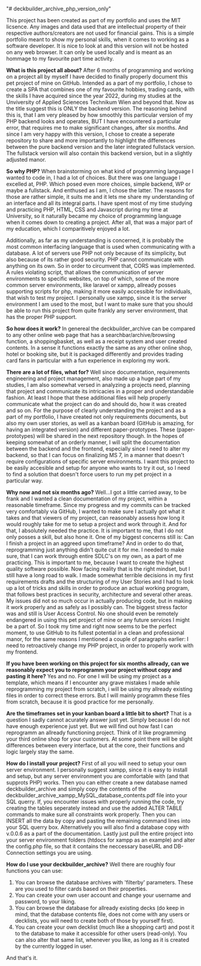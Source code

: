 "# deckbuilder_archive_php_version_only" 

This project has been created as part of my portfolio and uses the MIT licsence. Any images and data used that are intellectual property of their respective authors/creators are not used for financial gains. This is a simple portfolio meant to show my personal skills, when it comes to working as a software developer. It is nice to look at and this version will not be hosted on any web browser. It can only be used locally and is meant as an hommage to my favourite part time activity.  

**What is this project all about?**
After 6 months of programming and working on a project all by myself I have decided to finally properly document this pet project of mine on GitHub. 
Intended as a part of my portfolio, I chose to create a SPA that combines one of my favourite hobbies, trading cards, with the skills I have acquired since the year 2022, during my studies at the Unviversity of Applied Scieneces Technikum Wien and beyond that. 
Now as the title suggest this is ONLY the backend version. The reasoning behind this is, that I am very pleased by how smoothly this particular version of my PHP backend looks and operates, BUT I have encountered a particular error, that requires me to make significant changes, after six months.
And since I am very happy with this version, I chose to create a seperate repository to share and more importantly to highlight the differences between the pure backend version and the later integrated fullstack version.
The fullstack version will also contain this backend version, but in a slightly adjusted manor.

**So why PHP?**
When brainstorming on what kind of programming language I wanted to code in, I had a lot of choices. But there was one language I excelled at, PHP. Which posed even more choices, simple backend, WP or maybe a fullstack. And enthused as I am, I chose the latter. 
The reasons for those are rather simple, it suits me and it lets me share my understanding of an interface and all its integral parts. I have spent most of my time studying and practicing PHP, HTML, CSS and Javascript during my time at University, so it naturally became my choice of programming language when it comes down to creating a project. After all, that was a major part of my education, which I comparitively enjoyed a lot.

Additionally, as far as my understanding is concerned, it is probably the most common interfacing language that is used when communicating with a database. A lot of servers use PHP not only because of its simplicity, but also because of its rather good security. PHP cannot communicate with anything on its own. So in order to circumvent that, CORS was implemented. A rules violating script, that allows the communication of server environments to specific websites, on top of which, some of the more common server environments, like laravel or xampp, allready posses supporting scripts for php, making it more easily accessible for individuals, that wish to test my project.
I personally use xampp, since it is the server environment I am used to the most, but I want to make sure that you should be able to run this project from quite frankly any server environment, that has the proper PHP support.

**So how does it work?**
In genereal the deckbuilder_archive can be compared to any other online web page that has a searchbar/archive/browsing function, a shoppingbasket, as well as a receipt system and user created contents. In a sense it functions exactly the same as any other online shop, hotel or booking site, but it is packaged differently and provides trading card fans in particular with a fun experience in exploring my work.

**There are a lot of files, what for?**
Well since documentation, requirements engineering and project management, also made up a huge part of my studies, I am also somewhat versed in analyzing a projects need, planning that project and communicate its intricacies in a proper and understandable fashion. At least I hope that these additional files will help properly communicate what the project can do and should do, how it was created and so on. For the purpose of clearly understanding the project and as a part of my portfolio, I have created not only requirements documents, but also my own user stories, as well as a kanban board (GitHub is amazing, for having an integrated version) and different paper-prototypes. These (paper-prototypes) will be shared in the next repository though. 
In the hopes of keeping somewhat of an orderly manner, I will split the documentation between the backend and the frontend, especially since I need to alter my backend, so that I can focus on finalizing MS 7, in a manner that doesn't require configurations of specific server environments. I want this project to be easily accesible and setup for anyone who wants to try it out, so I need to find a solution that doesn't force users to run my pet project in a particular way.

**Why now and not six months ago?**
Well...I got a little carried away, to be frank and I wanted a clean documentation of my project, within a reasonable timeframe. Since my progress and my commits can be tracked very comfortably via GitHub, I wanted to make sure I actually got what it takes and that viewers of my project, can reasonably assess how long it would roughly take for me to setup a project and work through it. And for that, I absolutely needed the practice. It is important to me, that I do not only posses a skill, but also hone it. One of my biggest concerns still is: Can I finish a project in an aggreed upon timeframe? And in order to do that, reprogramming just anything didn't quite cut it for me. I needed to make sure, that I can work through entire SDLC's on my own, as a part of me practicing. This is important to me, because I want to create the highest quality software possible. Now facing reality that is the right mindset, but I still have a long road to walk. I made somewhat terrible decisions in my first requirements drafts and the structuring of my User Stories and I had to look up a lot of tricks and skills in order to produce an actual working program, that follows best practices in security, architecture and several other areas. My issues did not so much occur in actually producing code, but in making it work properly and as safely as I possibly can. The biggest stress factor was and still is User Access Control. No one should even be remotely endangered in using this pet project of mine or any future services I might be a part of. So I took my time and right now seems to be the perfect moment, to use GitHub to its fullest potential in a clean and professional manor, for the same reasons I mentioned a couple of paragraphs earlier: I need to retroactively change my PHP project, in order to properly work with my frontend.

**If you have been working on this project for six months allready, can we reasonably expect you to reprogramm your project without copy and pasting it here?**
Yes and no. For one I will be using my project as a template, which means if I encounter any grave mistakes I made while reprogramming my project from scratch, i will be using my allready existing files in order to correct these errors. But I will mainly programm these files from scratch, because it is good practice for me personally.

**Are the timeframes set in your kanban board a little bit to short?**
That is a question I sadly cannot acurately answer just yet. Simply because I do not have enough experience just yet. But we will find out how fast I can reprogramm an allready functioning project. Think of it like programming your third online shop for your customers. At some point there will be slight differences between every interface, but at the core, their functions and logic largely stay the same.

**How do I install your project?**
First of all you will need to setup your own server environment. I personally suggest xampp, since it is easy to install and setup, but any server environment you are comfortable with (and that supprots PHP) works. Then you can either create a new database named deckbuilder_archive and simply copy the contents of the deckbuilder_archive_xampp_MySQL_database_contents.pdf file into  your SQL querry. 
If, you encounter issues with properly running the code, try creating the tables seperately instead and use the added ALTER TABLE commands to make sure all constraints work properly. Then you can INSERT all the data by copy and pasting the remaining command lines into your SQL querry box. Alternatively you will also find a database copy with v.0.0.6 as a part of the documentation.
Lastly just pull the entire project into your server environment folders (htdocs for xampp as an example) and alter the config.php file, so that it contains the neccessary baseURL and DB-Connection settings you are using.

**How do I use your deckbuilder_archive?**
Well  there are roughly four functions you can use:
1. You can browse the database archives with 'filterby' parameters. These are you used to filter cards based on their properties.
2. You can create your own user account and change your username and password, to your liking.
3. You can browse the database for allready existing decks (do keep in mind, that the database contents file, does not come with any users or decklists, you will need to create both of those by yourself first).
4. You can create your own decklist (much like a shopping cart) and post it to the database to make it accessible for other users (read-only). You can also alter that same list, whenever you like, as long as it is created by the currently logged in user.

And that's it.
